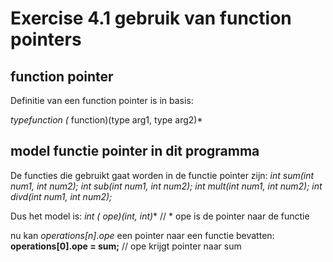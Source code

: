# Exercise 4.1 gebruik van function pointers

## function pointer
Definitie van een function pointer is in basis:

*typefunction (* function)(type arg1, type arg2)*

## model functie pointer in dit programma
De functies die gebruikt gaat worden in de functie pointer zijn:
*int sum(int num1, int num2);*
*int sub(int num1, int num2);*
*int mult(int num1, int num2);*
*int divd(int num1, int num2);*

Dus het model is: **int (* ope)(int, int)**	// * ope is de pointer naar de functie

nu kan *operations[n].ope* een pointer naar een functie bevatten:
**operations[0].ope = sum;**           // ope krijgt pointer naar sum

